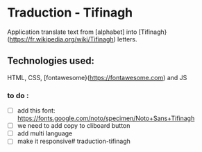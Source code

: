 # Traduction - Tifinagh
Application translate text from [alphabet] into [Tifinagh}(https://fr.wikipedia.org/wiki/Tifinagh) letters.
## Technologies used:
HTML, CSS, [fontawesome}(https://fontawesome.com) and JS 
### to do : 
 - [ ] add this font: https://fonts.google.com/noto/specimen/Noto+Sans+Tifinagh
 - [ ] we need to add copy to cliboard button
 - [ ] add multi language
 - [ ] make it responsive#   t r a d u c t i o n - t i f i n a g h  
 